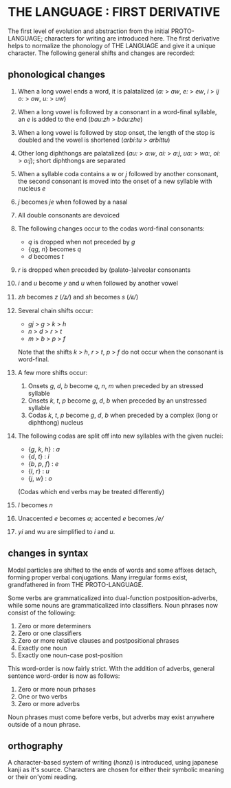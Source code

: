 # THE LANGUAGE : FIRST DERIVATIVE

The first level of evolution and abstraction from the initial PROTO-LANGUAGE; characters for writing are introduced here. The first derivative helps to normalize the phonology of THE LANGUAGE and give it a unique character. The following general shifts and changes are recorded:

## phonological changes

1.  When a long vowel ends a word, it is palatalized (<i>a:</i> > <i>aw</i>, <i>e:</i> > <i>ew</i>, <i>i</i> > <i>ij</i> <i>o:</i> > <i>ow</i>, <i>u:</i> > <i>uw</i>)

2.  When a long vowel is followed by a consonant in a word-final syllable, an <i>e</i> is added to the end (<i>bau:zh</i> > <i>báu:zhe</i>)

3.  When a long vowel is followed by stop onset, the length of the stop is doubled and the vowel is shortened (<i>arbí:tu</i> > <i>arbíttu</i>)

4.  Other long diphthongs are palatalized (<i>au:</i> > <i>a:w</i>, <i>ai:</i> > <i>a:j</i>, <i>ua:</i> > <i>wa:</i>, <i>oi:</i> > <i>o:j</i>); short diphthongs are separated

5.  When a syllable coda contains a <i>w</i> or <i>j</i> followed by another consonant, the second consonant is moved into the onset of a new syllable with nucleus <i>e</i>

6.  <i>j</i> becomes <i>je</i> when followed by a nasal

7.  All double consonants are devoiced

8.  The following changes occur to the codas word-final consonants:

    * <i>q</i> is dropped when not preceded by <i>g</i>
    * {<i>qg</i>, <i>n</i>} becomes <i>q</i>
    * <i>d</i> becomes <i>t</i>

9.  <i>r</i> is dropped when preceded by (palato-)alveolar consonants

10. <i>i</i> and <i>u</i> become <i>y</i> and <i>u</i> when followed by another vowel

11. <i>zh</i> becomes <i>z</i> (<i>/ʑ/</i>) and <i>sh</i> becomes <i>s</i> (<i>/ɕ/</i>)

12. Several chain shifts occur:

    * <i>gj</i> > <i>g</i> > <i>k</i> > <i>h</i>
    * <i>n</i> > <i>d</i> > <i>r</i> > <i>t</i>
    * <i>m</i> > <i>b</i> > <i>p</i> > <i>f</i>

    Note that the shifts <i>k</i> > <i>h</i>, <i>r</i> > <i>t</i>, <i>p</i> > <i>f</i> do not occur when the consonant is word-final.

13. A few more shifts occur:

    1. Onsets <i>g</i>, <i>d</i>, <i>b</i> become <i>q</i>, <i>n</i>, <i>m</i> when preceded by an stressed syllable
    2. Onsets <i>k</i>, <i>t</i>, <i>p</i> become <i>g</i>, <i>d</i>, <i>b</i> when preceded by an unstressed syllable
    3. Codas <i>k</i>, <i>t</i>, <i>p</i> become <i>g</i>, <i>d</i>, <i>b</i> when preceded by a complex (long or diphthong) nucleus

14. The following codas are split off into new syllables with the given nuclei:

    * {<i>g</i>, <i>k</i>, <i>h</i>} : <i>a</i>
    * {<i>d</i>, <i>t</i>} : <i>i</i>
    * {<i>b</i>, <i>p</i>, <i>f</i>} : <i>e</i>
    * {<i>l</i>, <i>r</i>} : <i>u</i>
    * {<i>j</i>, <i>w</i>} : <i>o</i>

    (Codas which end verbs may be treated differently)

15. <i>l</i> becomes <i>n</i>

16. Unaccented <i>e</i> becomes <i>a</i>; accented <i>e</i> becomes <i>/e/</i>

17. <i>yi</i> and <i>wu</i> are simplified to <i>i</i> and <i>u</i>.

## changes in syntax

Modal particles are shifted to the ends of words and some affixes detach, forming proper verbal conjugations. Many irregular forms exist, grandfathered in from THE PROTO-LANGUAGE.

Some verbs are grammaticalized into dual-function postposition-adverbs, while some nouns are grammaticalized into classifiers. Noun phrases now consist of the following:

1. Zero or more determiners
2. Zero or one classifiers
3. Zero or more relative clauses and postpositional phrases
4. Exactly one noun
5. Exactly one noun-case post-position

This word-order is now fairly strict. With the addition of adverbs, general sentence word-order is now as follows:

1. Zero or more noun prhases
2. One or two verbs
3. Zero or more adverbs

Noun phrases must come before verbs, but adverbs may exist anywhere outside of a noun phrase.

## orthography

A character-based system of writing (<i lang="qdi">honzi</i>) is introduced, using japanese kanji as it's source. Characters are chosen for either their symbolic meaning or their on'yomi reading.
